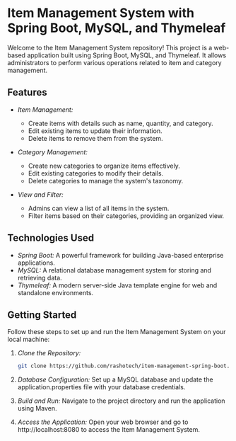 # Item Management System with Spring Boot, MySQL, and Thymeleaf

Welcome to the Item Management System repository! This project is a web-based application built using Spring Boot, MySQL, and Thymeleaf. It allows administrators to perform various operations related to item and category management.

## Features

- *Item Management:*
    - Create items with details such as name, quantity, and category.
    - Edit existing items to update their information.
    - Delete items to remove them from the system.

- *Category Management:*
    - Create new categories to organize items effectively.
    - Edit existing categories to modify their details.
    - Delete categories to manage the system's taxonomy.

- *View and Filter:*
    - Admins can view a list of all items in the system.
    - Filter items based on their categories, providing an organized view.

## Technologies Used

- *Spring Boot:* A powerful framework for building Java-based enterprise applications.
- *MySQL:* A relational database management system for storing and retrieving data.
- *Thymeleaf:* A modern server-side Java template engine for web and standalone environments.

## Getting Started

Follow these steps to set up and run the Item Management System on your local machine:

1. *Clone the Repository:*
   ```bash
   git clone https://github.com/rashotech/item-management-spring-boot.git
   
2. *Database Configuration:*
   Set up a MySQL database and update the application.properties file with your database credentials.

3. *Build and Run:*
   Navigate to the project directory and run the application using Maven.
4.  *Access the Application:*
    Open your web browser and go to http://localhost:8080 to access the Item Management System.